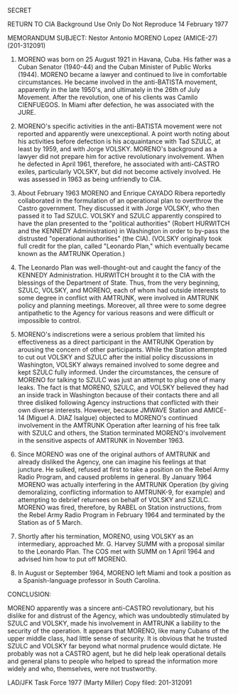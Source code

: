 SECRET

RETURN TO CIA
Background Use Only
Do Not Reproduce
14 February 1977

MEMORANDUM
SUBJECT: Nestor Antonio MORENO Lopez (AMICE-27) (201-312091)

1. MORENO was born on 25 August 1921 in Havana, Cuba. His father was a Cuban Senator (1940-44) and the Cuban Minister of Public Works (1944). MORENO became a lawyer and continued to live in comfortable circumstances. He became involved in the anti-BATISTA movement, apparently in the late 1950's, and ultimately in the 26th of July Movement. After the revolution, one of his clients was Camilo CIENFUEGOS. In Miami after defection, he was associated with the JURE.

2. MORENO's specific activities in the anti-BATISTA movement were not reported and apparently were unexceptional. A point worth noting about his activities before defection is his acquaintance with Tad SZULC, at least by 1959, and with Jorge VOLSKY. MORENO's background as a lawyer did not prepare him for active revolutionary involvement. When he defected in April 1961, therefore, he associated with anti-CASTRO exiles, particularly VOLSKY, but did not become actively involved. He was assessed in 1963 as being unfriendly to CIA.

3. About February 1963 MORENO and Enrique CAYADO Ribera reportedly collaborated in the formulation of an operational plan to overthrow the Castro government. They discussed it with Jorge VOLSKY, who then passed it to Tad SZULC. VOLSKY and SZULC apparently conspired to have the plan presented to the "political authorities" (Robert HURWITCH and the KENNEDY Administration) in Washington in order to by-pass the distrusted "operational authorities" (the CIA). (VOLSKY originally took full credit for the plan, called "Leonardo Plan," which eventually became known as the AMTRUNK Operation.)

4. The Leonardo Plan was well-thought-out and caught the fancy of the KENNEDY Administration. HURWITCH brought it to the CIA with the blessings of the Department of State. Thus, from the very beginning, SZULC, VOLSKY, and MORENO, each of whom had outside interests to some degree in conflict with AMTRUNK, were involved in AMTRUNK policy and planning meetings. Moreover, all three were to some degree antipathetic to the Agency for various reasons and were difficult or impossible to control.

5. MORENO's indiscretions were a serious problem that limited his effectiveness as a direct participant in the AMTRUNK Operation by arousing the concern of other participants. While the Station attempted to cut out VOLSKY and SZULC after the initial policy discussions in Washington, VOLSKY always remained involved to some degree and kept SZULC fully informed. Under the circumstances, the censure of MORENO for talking to SZULC was just an attempt to plug one of many leaks. The fact is that MORENO, SZULC, and VOLSKY believed they had an inside track in Washington because of their contacts there and all three disliked following Agency instructions that conflicted with their own diverse interests. However, because JMWAVE Station and AMICE-14 (Miguel A. DIAZ Isalgue) objected to MORENO's continued involvement in the AMTRUNK Operation after learning of his free talk with SZULC and others, the Station terminated MORENO's involvement in the sensitive aspects of AMTRUNK in November 1963.

6. Since MORENO was one of the original authors of AMTRUNK and already disliked the Agency, one can imagine his feelings at that juncture. He sulked, refused at first to take a position on the Rebel Army Radio Program, and caused problems in general. By January 1964 MORENO was actually interfering in the AMTRUNK Operation (by giving demoralizing, conflicting information to AMTRUNK-9, for example) and attempting to debrief returnees on behalf of VOLSKY and SZULC. MORENO was fired, therefore, by RABEL on Station instructions, from the Rebel Army Radio Program in February 1964 and terminated by the Station as of 5 March.

7. Shortly after his termination, MORENO, using VOLSKY as an intermediary, approached Mr. G. Harvey SUMM with a proposal similar to the Leonardo Plan. The COS met with SUMM on 1 April 1964 and advised him how to put off MORENO.

8. In August or September 1964, MORENO left Miami and took a position as a Spanish-language professor in South Carolina.

CONCLUSION:

MORENO apparently was a sincere anti-CASTRO revolutionary, but his dislike for and distrust of the Agency, which was undoubtedly stimulated by SZULC and VOLSKY, made his involvement in AMTRUNK a liability to the security of the operation. It appears that MORENO, like many Cubans of the upper middle class, had little sense of security. It is obvious that he trusted SZULC and VOLSKY far beyond what normal prudence would dictate. He probably was not a CASTRO agent, but he did help leak operational details and general plans to people who helped to spread the information more widely and who, themselves, were not trustworthy.

LAD/JFK Task Force 1977 (Marty Miller)
Copy filed: 201-312091
